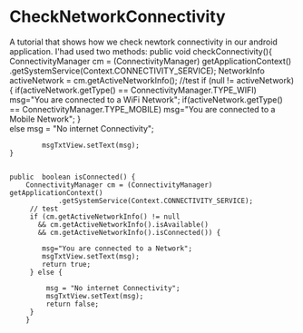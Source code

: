CheckNetworkConnectivity
========================
A tutorial that shows how we check newtork connectivity in our android application.
I'had used two methods:
public void checkConnectivity(){
		ConnectivityManager cm = (ConnectivityManager) getApplicationContext()
				.getSystemService(Context.CONNECTIVITY_SERVICE);
		NetworkInfo activeNetwork = cm.getActiveNetworkInfo();
		//test
		if (null != activeNetwork) {
			if(activeNetwork.getType() == ConnectivityManager.TYPE_WIFI)
				msg="You are connected to a WiFi Network";
			if(activeNetwork.getType() == ConnectivityManager.TYPE_MOBILE)
				msg="You are connected to a Mobile Network";
		} 		
		else
			msg = "No internet Connectivity";
		
			msgTxtView.setText(msg);
	}

	
	public  boolean isConnected() {
		ConnectivityManager cm = (ConnectivityManager) getApplicationContext()
				.getSystemService(Context.CONNECTIVITY_SERVICE);
		 // test
		 if (cm.getActiveNetworkInfo() != null
		   && cm.getActiveNetworkInfo().isAvailable()
		   && cm.getActiveNetworkInfo().isConnected()) {
			 
			msg="You are connected to a Network";
			msgTxtView.setText(msg);
			return true;
		 } else {
			 
			 msg = "No internet Connectivity";
			 msgTxtView.setText(msg);
			 return false;
		 }
		}
	
